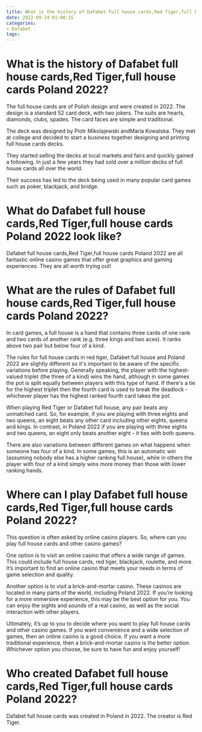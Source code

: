 ```yaml
---
title: What is the history of Dafabet full house cards,Red Tiger,full house cards Poland 2022
date: 2022-09-24 01:00:15
categories:
- Dafabet
tags:
---
```



#  What is the history of Dafabet full house cards,Red Tiger,full house cards Poland 2022?

The full house cards are of Polish design and were created in 2022. The design is a standard 52 card deck, with two jokers. The suits are hearts, diamonds, clubs, spades. The card faces are simple and traditional.

The deck was designed by Piotr Mikolajewski andMaria Kowalska. They met at college and decided to start a business together designing and printing full house cards decks.

They started selling the decks at local markets and fairs and quickly gained a following. In just a few years they had sold over a million decks of full house cards all over the world.

Their success has led to the deck being used in many popular card games such as poker, blackjack, and bridge.

#  What do Dafabet full house cards,Red Tiger,full house cards Poland 2022 look like?

Dafabet full house cards,Red Tiger,full house cards Poland 2022 are all fantastic online casino games that offer great graphics and gaming experiences. They are all worth trying out!

#  What are the rules of Dafabet full house cards,Red Tiger,full house cards Poland 2022?

In card games, a full house is a hand that contains three cards of one rank and two cards of another rank (e.g. three kings and two aces). It ranks above two pair but below four of a kind.

The rules for full house cards in red tiger, Dafabet full house and Poland 2022 are slightly different so it's important to be aware of the specific variations before playing. Generally speaking, the player with the highest-valued triplet (the three of a kind) wins the hand, although in some games the pot is split equally between players with this type of hand. If there's a tie for the highest triplet then the fourth card is used to break the deadlock - whichever player has the highest ranked fourth card takes the pot.

When playing Red Tiger or Dafabet full house, any pair beats any unmatched card. So, for example, if you are playing with three eights and two queens, an eight beats any other card including other eights, queens and kings. In contrast, in Poland 2022 if you are playing with three eights and two queens, an eight only beats another eight - it ties with both queens.

There are also variations between different games on what happens when someone has four of a kind. In some games, this is an automatic win (assuming nobody else has a higher ranking full house), while in others the player with four of a kind simply wins more money than those with lower ranking hands.

#  Where can I play Dafabet full house cards,Red Tiger,full house cards Poland 2022?

This question is often asked by online casino players. So, where can you play full house cards and other casino games?

One option is to visit an online casino that offers a wide range of games. This could include full house cards, red tiger, blackjack, roulette, and more. It’s important to find an online casino that meets your needs in terms of game selection and quality.

Another option is to visit a brick-and-mortar casino. These casinos are located in many parts of the world, including Poland 2022. If you’re looking for a more immersive experience, this may be the best option for you. You can enjoy the sights and sounds of a real casino, as well as the social interaction with other players.

Ultimately, it’s up to you to decide where you want to play full house cards and other casino games. If you want convenience and a wide selection of games, then an online casino is a good choice. If you want a more traditional experience, then a brick-and-mortar casino is the better option. Whichever option you choose, be sure to have fun and enjoy yourself!

#  Who created Dafabet full house cards,Red Tiger,full house cards Poland 2022?

Dafabet full house cards was created in Poland in 2022. The creator is Red Tiger.